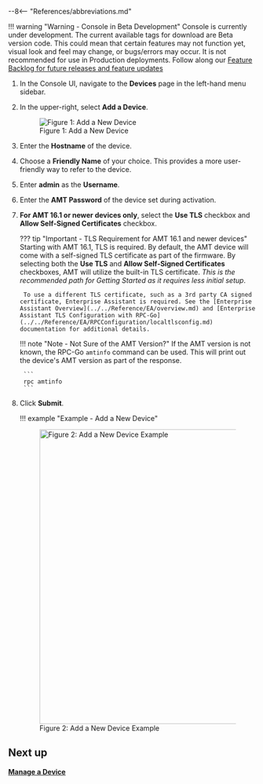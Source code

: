 --8<-- "References/abbreviations.md"

!!! warning "Warning - Console in Beta Development"
    Console is currently under development. The current available tags for download are Beta version code. This could mean that certain features may not function yet, visual look and feel may change, or bugs/errors may occur. It is not recommended for use in Production deployments. Follow along our [Feature Backlog for future releases and feature updates](https://github.com/orgs/open-amt-cloud-toolkit/projects/10)

1. In the Console UI, navigate to the **Devices** page in the left-hand menu sidebar.

2. In the upper-right, select **Add a Device**.

    <figure class="figure-image">
        <img src="..\..\..\assets\images\Console_AddDevice.png" alt="Figure 1: Add a New Device">
        <figcaption>Figure 1: Add a New Device</figcaption>
    </figure>

3. Enter the **Hostname** of the device.

4. Choose a **Friendly Name** of your choice. This provides a more user-friendly way to refer to the device.

5. Enter **admin** as the **Username**.

6. Enter the **AMT Password** of the device set during activation.

7. **For AMT 16.1 or newer devices only**, select the **Use TLS** checkbox and **Allow Self-Signed Certificates** checkbox.

    ??? tip "Important - TLS Requirement for AMT 16.1 and newer devices"
        Starting with AMT 16.1, TLS is required. By default, the AMT device will come with a self-signed TLS certificate as part of the firmware. By selecting both the **Use TLS** and **Allow Self-Signed Certificates** checkboxes, AMT will utilize the built-in TLS certificate. *This is the recommended path for Getting Started as it requires less initial setup*.

        To use a different TLS certificate, such as a 3rd party CA signed certificate, Enterprise Assistant is required. See the [Enterprise Assistant Overview](../../Reference/EA/overview.md) and [Enterprise Assistant TLS Configuration with RPC-Go](../../Reference/EA/RPCConfiguration/localtlsconfig.md) documentation for additional details.

    !!! note "Note - Not Sure of the AMT Version?"
        If the AMT version is not known, the RPC-Go `amtinfo` command can be used. This will print out the device's AMT version as part of the response.

        ```
        rpc amtinfo
        ```

8. Click **Submit**.

    !!! example "Example - Add a New Device"
        <figure class="figure-image">
            <img width=600 src="..\..\..\assets\images\Console_AddDevice_Full.png" alt="Figure 2: Add a New Device Example">
            <figcaption>Figure 2: Add a New Device Example</figcaption>
        </figure>

## Next up

[**Manage a Device**](manageDevice.md)
